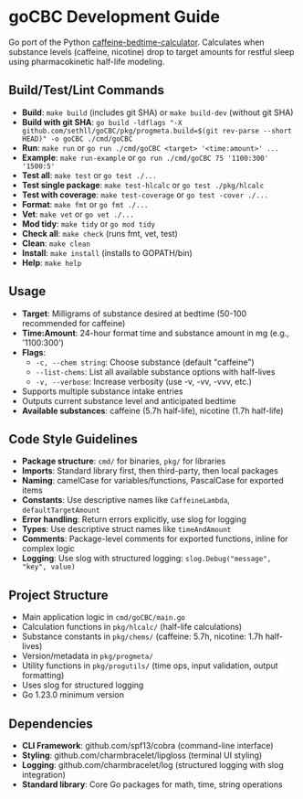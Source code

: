 # goCBC Development Guide

Go port of the Python [caffeine-bedtime-calculator](https://github.com/sethll/caffeine-bedtime-calculator).
Calculates when substance levels (caffeine, nicotine) drop to target amounts for restful sleep using pharmacokinetic half-life modeling.

## Build/Test/Lint Commands
- **Build**: `make build` (includes git SHA) or `make build-dev` (without git SHA)
- **Build with git SHA**: `go build -ldflags "-X github.com/sethll/goCBC/pkg/progmeta.build=$(git rev-parse --short HEAD)" -o goCBC ./cmd/goCBC`
- **Run**: `make run` or `go run ./cmd/goCBC <target> '<time:amount>' ...`
- **Example**: `make run-example` or `go run ./cmd/goCBC 75 '1100:300' '1500:5'`
- **Test all**: `make test` or `go test ./...`
- **Test single package**: `make test-hlcalc` or `go test ./pkg/hlcalc`
- **Test with coverage**: `make test-coverage` or `go test -cover ./...`
- **Format**: `make fmt` or `go fmt ./...`
- **Vet**: `make vet` or `go vet ./...`
- **Mod tidy**: `make tidy` or `go mod tidy`
- **Check all**: `make check` (runs fmt, vet, test)
- **Clean**: `make clean`
- **Install**: `make install` (installs to GOPATH/bin)
- **Help**: `make help`

## Usage
- **Target**: Milligrams of substance desired at bedtime (50-100 recommended for caffeine)
- **Time:Amount**: 24-hour format time and substance amount in mg (e.g., '1100:300')
- **Flags**:
  - `-c, --chem string`: Choose substance (default "caffeine")
  - `--list-chems`: List all available substance options with half-lives
  - `-v, --verbose`: Increase verbosity (use -v, -vv, -vvv, etc.)
- Supports multiple substance intake entries
- Outputs current substance level and anticipated bedtime
- **Available substances**: caffeine (5.7h half-life), nicotine (1.7h half-life)

## Code Style Guidelines
- **Package structure**: `cmd/` for binaries, `pkg/` for libraries
- **Imports**: Standard library first, then third-party, then local packages
- **Naming**: camelCase for variables/functions, PascalCase for exported items
- **Constants**: Use descriptive names like `CaffeineLambda`, `defaultTargetAmount`
- **Error handling**: Return errors explicitly, use slog for logging
- **Types**: Use descriptive struct names like `timeAndAmount`
- **Comments**: Package-level comments for exported functions, inline for complex logic
- **Logging**: Use slog with structured logging: `slog.Debug("message", "key", value)`

## Project Structure
- Main application logic in `cmd/goCBC/main.go`
- Calculation functions in `pkg/hlcalc/` (half-life calculations)
- Substance constants in `pkg/chems/` (caffeine: 5.7h, nicotine: 1.7h half-lives)
- Version/metadata in `pkg/progmeta/`
- Utility functions in `pkg/progutils/` (time ops, input validation, output formatting)
- Uses slog for structured logging
- Go 1.23.0 minimum version

## Dependencies
- **CLI Framework**: github.com/spf13/cobra (command-line interface)
- **Styling**: github.com/charmbracelet/lipgloss (terminal UI styling)
- **Logging**: github.com/charmbracelet/log (structured logging with slog integration)
- **Standard library**: Core Go packages for math, time, string operations